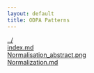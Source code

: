 ```yaml
---
layout: default
title: ODPA Patterns
---
```

  
[../](../)  
[index.md](./index.md)  
[Normalisation_abstract.png](./Normalisation_abstract.png)  
[Normalization.md](./Normalization.md)  
